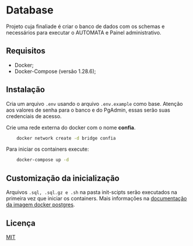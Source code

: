 # Database

Projeto cuja finaliade é criar o banco de dados com os schemas e necessários para executar o AUTOMATA e Painel administrativo.

## Requisitos
 - Docker;
 - Docker-Compose (versão 1.28.6);

## Instalação

Cria um arquivo `.env` usando o arquivo `.env.example` como base.
Atenção aos valores de senha para o banco e do PgAdmin, essas serão suas credenciais de acesso.

Crie uma rede externa do docker com o nome __confia__.

```bash
    docker network create -d bridge confia
```

Para iniciar os containers execute:

```bash
    docker-compose up -d
```
## Customização da inicialização
Arquivos `.sql, .sql.gz e .sh` na pasta init-scipts serão executados na primeira vez que iniciar os containers.
Mais informações na [documentação da imagem docker postgres](https://hub.docker.com/_/postgres).

## Licença
[MIT](https://choosealicense.com/licenses/mit/)
